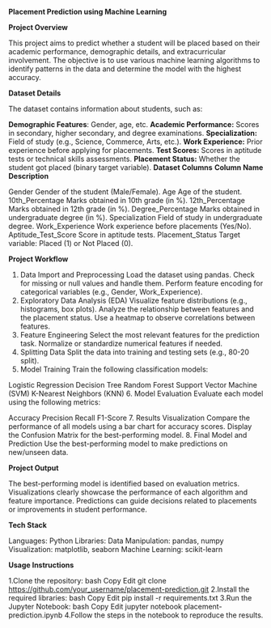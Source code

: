 **Placement Prediction using Machine Learning**

**Project Overview**

This project aims to predict whether a student will be placed based on their academic performance, demographic details, and extracurricular involvement. The objective is to use various machine learning algorithms to identify patterns in the data and determine the model with the highest accuracy.

**Dataset Details**

The dataset contains information about students, such as:

**Demographic Features**: Gender, age, etc.
**Academic Performance:** Scores in secondary, higher secondary, and degree examinations.
**Specialization:** Field of study (e.g., Science, Commerce, Arts, etc.).
**Work Experience:** Prior experience before applying for placements.
**Test Scores:** Scores in aptitude tests or technical skills assessments.
**Placement Status:** Whether the student got placed (binary target variable).
**Dataset Columns**
**Column Name	Description**

Gender	Gender of the student (Male/Female).
Age	Age of the student.
10th_Percentage	Marks obtained in 10th grade (in %).
12th_Percentage	Marks obtained in 12th grade (in %).
Degree_Percentage	Marks obtained in undergraduate degree (in %).
Specialization	Field of study in undergraduate degree.
Work_Experience	Work experience before placements (Yes/No).
Aptitude_Test_Score	Score in aptitude tests.
Placement_Status	Target variable: Placed (1) or Not Placed (0).

**Project Workflow**

1. Data Import and Preprocessing
Load the dataset using pandas.
Check for missing or null values and handle them.
Perform feature encoding for categorical variables (e.g., Gender, Work_Experience).
2. Exploratory Data Analysis (EDA)
Visualize feature distributions (e.g., histograms, box plots).
Analyze the relationship between features and the placement status.
Use a heatmap to observe correlations between features.
3. Feature Engineering
Select the most relevant features for the prediction task.
Normalize or standardize numerical features if needed.
4. Splitting Data
Split the data into training and testing sets (e.g., 80-20 split).
5. Model Training
Train the following classification models:

Logistic Regression
Decision Tree
Random Forest
Support Vector Machine (SVM)
K-Nearest Neighbors (KNN)
6. Model Evaluation
Evaluate each model using the following metrics:

Accuracy
Precision
Recall
F1-Score
7. Results Visualization
Compare the performance of all models using a bar chart for accuracy scores.
Display the Confusion Matrix for the best-performing model.
8. Final Model and Prediction
Use the best-performing model to make predictions on new/unseen data.

**Project Output**

The best-performing model is identified based on evaluation metrics.
Visualizations clearly showcase the performance of each algorithm and feature importance.
Predictions can guide decisions related to placements or improvements in student performance.

**Tech Stack**

Languages: Python
Libraries:
Data Manipulation: pandas, numpy
Visualization: matplotlib, seaborn
Machine Learning: scikit-learn

**Usage Instructions**

1.Clone the repository:
bash
Copy
Edit
git clone https://github.com/your_username/placement-prediction.git
2.Install the required libraries:
bash
Copy
Edit
pip install -r requirements.txt
3.Run the Jupyter Notebook:
bash
Copy
Edit
jupyter notebook placement-prediction.ipynb
4.Follow the steps in the notebook to reproduce the results.
